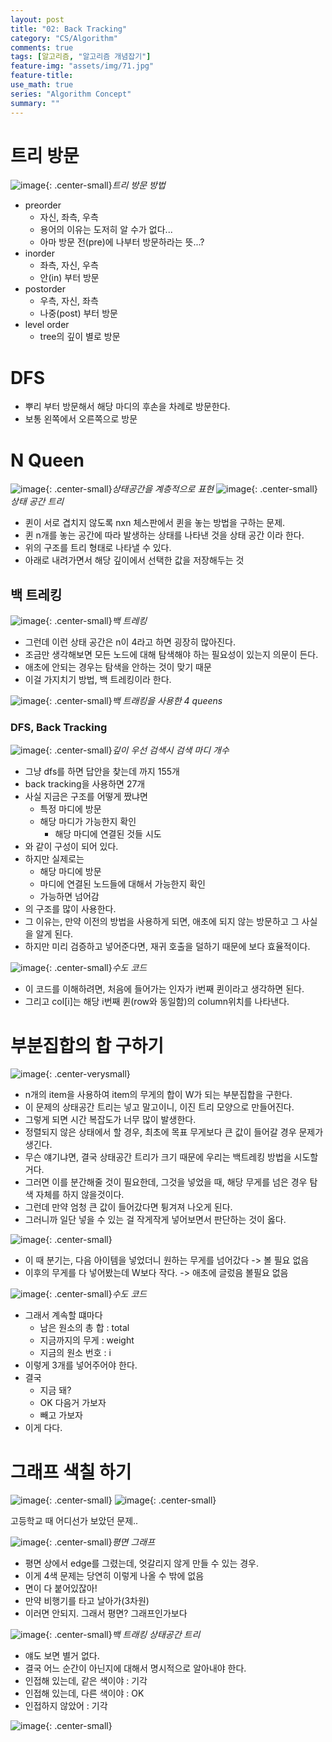 ```yaml
---
layout: post
title: "02: Back Tracking"
category: "CS/Algorithm"
comments: true
tags: [알고리즘, "알고리즘 개념잡기"]
feature-img: "assets/img/71.jpg"
feature-title:
use_math: true
series: "Algorithm Concept"
summary: ""
---
```


# 트리 방문

![image](https://user-images.githubusercontent.com/37871541/122227739-21d5cf80-cef2-11eb-9277-460e8dc024b9.png){: .center-small}_트리 방문 방법_

* preorder
  * 자신, 좌측, 우측
  * 용어의 이유는 도저히 알 수가 없다...
  * 아마 방문 전(pre)에 나부터 방문하라는 뜻...?
* inorder
  * 좌측, 자신, 우측
  * 안(in) 부터 방문
* postorder
  * 우측, 자신, 좌측
  * 나중(post) 부터 방문
* level order
  * tree의 깊이 별로 방문


# DFS

* 뿌리 부터 방문해서 해당 마디의 후손을 차례로 방문한다.
* 보통 왼쪽에서 오른쪽으로 방문


# N Queen

![image](https://user-images.githubusercontent.com/37871541/122228398-c3f5b780-cef2-11eb-9c30-799572543170.png){: .center-small}_상태공간을 계층적으로 표현_
![image](https://user-images.githubusercontent.com/37871541/122228591-f69fb000-cef2-11eb-9198-9feee385ffbd.png){: .center-small}_상태 공간 트리_
* 퀸이 서로 겹치지 않도록 nxn 체스판에서 퀸을 놓는 방법을 구하는 문제.
* 퀸 n개를 놓는 공간에 따라 발생하는 상태를 나타낸 것을 상태 공간 이라 한다.
* 위의 구조를 트리 형태로 나타낼 수 있다. 
* 아래로 내려가면서 해당 깊이에서 선택한 값을 저장해두는 것

## 백 트레킹

![image](https://user-images.githubusercontent.com/37871541/122228616-fd2e2780-cef2-11eb-8fcb-1e2a4301db64.png){: .center-small}_백 트레킹_

* 그런데 이런 상태 공간은 n이 4라고 하면 굉장히 많아진다.
* 조금만 생각해보면 모든 노드에 대해 탐색해야 하는 필요성이 있는지 의문이 든다.
* 애초에 안되는 경우는 탐색을 안하는 것이 맞기 때문
* 이걸 가지치기 방법, 백 트레킹이라 한다.

![image](https://user-images.githubusercontent.com/37871541/122229001-572eed00-cef3-11eb-951f-f763e268e6f7.png){: .center-small}_백 트래킹을 사용한 4 queens_


### DFS, Back Tracking


![image](https://user-images.githubusercontent.com/37871541/122229240-8b0a1280-cef3-11eb-9f77-b6906bf444e0.png){: .center-small}_깊이 우선 검색시 검색 마디 개수_

* 그냥 dfs를 하면 답안을 찾는데 까지 155개
* back tracking을 사용하면 27개
* 사실 지금은 구조를 어떻게 짰냐면
  * 특정 마디에 방문
  * 해당 마디가 가능한지 확인
    * 해당 마디에 연결된 것들 시도
* 와 같이 구성이 되어 있다.
* 하지만 실제로는
  * 해당 마디에 방문
  * 마디에 연결된 노드들에 대해서 가능한지 확인
  * 가능하면 넘어감
* 의 구조를 많이 사용한다.
* 그 이유는, 만약 이전의 방법을 사용하게 되면, 애초에 되지 않는 방문하고 그 사실을 알게 된다.
* 하지만 미리 검증하고 넣어준다면, 재귀 호출을 덜하기 때문에 보다 효율적이다.


![image](https://user-images.githubusercontent.com/37871541/122230056-3fa43400-cef4-11eb-8d88-be2e407ad534.png){: .center-small}_수도 코드_

* 이 코드를 이해하려면, 처음에 들어가는 인자가 i번째 퀸이라고 생각하면 된다.
* 그리고 col[i]는 해당 i번째 퀸(row와 동일함)의 column위치를 나타낸다.



# 부분집합의 합 구하기

![image](https://user-images.githubusercontent.com/37871541/122230475-a9244280-cef4-11eb-88e8-fb96b0e714b1.png){: .center-verysmall}


* n개의 item을 사용하여 item의 무게의 합이 W가 되는 부분집합을 구한다.
* 이 문제의 상태공간 트리는 넣고 말고이니, 이진 트리 모양으로 만들어진다.
* 그렇게 되면 시간 복잡도가 너무 많이 발생한다.
* 정렬되지 않은 상태에서 할 경우, 최초에 목표 무게보다 큰 값이 들어갈 경우 문제가 생긴다.
* 무슨 얘기냐면, 결국 상태공간 트리가 크기 때문에 우리는 백트레킹 방법을 시도할 거다.
* 그러면 이를 분간해줄 것이 필요한데, 그것을 넣었을 때, 해당 무게를 넘은 경우 탐색 자체를 하지 않을것이다.
* 그런데 만약 엄청 큰 값이 들어갔다면 튕겨져 나오게 된다.
* 그러니까 일단 넣을 수 있는 걸 작게작게 넣어보면서 판단하는 것이 옳다.


![image](https://user-images.githubusercontent.com/37871541/122231079-28197b00-cef5-11eb-8c5e-1eaad886cc33.png){: .center-small}

* 이 때 분기는, 다음 아이템을 넣었더니 원하는 무게를 넘어갔다 -> 볼 필요 없음
* 이후의 무게를 다 넣어봤는데 W보다 작다. -> 애초에 글렀음 볼필요 없음


![image](https://user-images.githubusercontent.com/37871541/122231411-644cdb80-cef5-11eb-862d-72a80c7880ec.png){: .center-small}_수도 코드_

* 그래서 계속할 떄마다
  * 남은 원소의 총 합 : total
  * 지금까지의 무게 : weight
  * 지금의 원소 번호 : i
* 이렇게 3개를 넣어주어야 한다.
* 결국
  * 지금 돼?
  * OK 다음거 가보자
  * 빼고 가보자
* 이게 다다.




# 그래프 색칠 하기


![image](https://user-images.githubusercontent.com/37871541/122232170-ff45b580-cef5-11eb-9dbf-06759503c7ec.png){: .center-small}
![image](https://user-images.githubusercontent.com/37871541/122232199-0371d300-cef6-11eb-8410-f5d40f235c6d.png){: .center-small}



고등학교 때 어디선가 보았던 문제..

![image](https://user-images.githubusercontent.com/37871541/122232329-1d131a80-cef6-11eb-881c-4473b9896183.png){: .center-small}_평면 그래프_

* 평면 상에서 edge를 그렸는데, 엇갈리지 않게 만들 수 있는 경우.
* 이게 4색 문제는 당연히 이렇게 나올 수 밖에 없음
* 면이 다 붙어있잖아!
* 만약 비행기를 타고 날아가(3차원)
* 이러면 안되지. 그래서 평면? 그래프인가보다


![image](https://user-images.githubusercontent.com/37871541/122232715-69f6f100-cef6-11eb-8237-191895cb7c71.png){: .center-small}_백 트래킹 상태공간 트리_

* 얘도 보면 별거 없다.
* 결국 어느 순간이 아닌지에 대해서 명시적으로 알아내야 한다.
* 인접해 있는데, 같은 색이야 : 기각
* 인접해 있는데, 다른 색이야 : OK
* 인접하지 않았어 : 기각

![image](https://user-images.githubusercontent.com/37871541/122232991-a591bb00-cef6-11eb-8bed-8ae371fbbc77.png){: .center-small}



